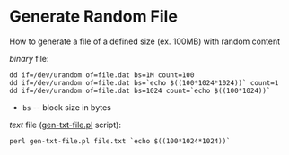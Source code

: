 # Generate Random File

How to generate a file of a defined size (ex. 100MB) with random content

*binary* file:

    dd if=/dev/urandom of=file.dat bs=1M count=100
    dd if=/dev/urandom of=file.dat bs=`echo $((100*1024*1024))` count=1
    dd if=/dev/urandom of=file.dat bs=1024 count=`echo $((100*1024))`

* `bs` -- block size in bytes

*text* file ([gen-txt-file.pl](https://github.com/jreisinger/blog/blob/master/code/gen-txt-file.pl) script):

    perl gen-txt-file.pl file.txt `echo $((100*1024*1024))`

